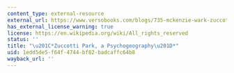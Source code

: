 ```yaml
---
content_type: external-resource
external_url: https://www.versobooks.com/blogs/735-mckenzie-wark-zuccotti-park-a-psychogeography
has_external_license_warning: true
license: https://en.wikipedia.org/wiki/All_rights_reserved
status: ''
title: "\u201C*Zuccotti Park, a Psychogeography\u201D*"
uid: 1edd5de5-f64f-4744-bf82-badcaffc64b8
wayback_url: ''
---
```

